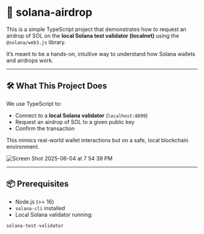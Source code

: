 # 🚀 solana-airdrop

This is a simple TypeScript project that demonstrates how to request an airdrop of SOL on the **local Solana test validator (localnet)** using the `@solana/web3.js` library.

It’s meant to be a hands-on, intuitive way to understand how Solana wallets and airdrops work.

---

## 🛠️ What This Project Does

We use TypeScript to:

- Connect to a **local Solana validator** (`localhost:8899`)
- Request an airdrop of SOL to a given public key
- Confirm the transaction

This mimics real-world wallet interactions but on a safe, local blockchain environment.

![Screen Shot 2025-06-04 at 7 54 39 PM](https://github.com/user-attachments/assets/5d7f473a-0184-47bb-882c-46e3369cea35)

---

## 📦 Prerequisites

- Node.js (>= 16)
- `solana-cli` installed
- Local Solana validator running:

```bash
solana-test-validator

